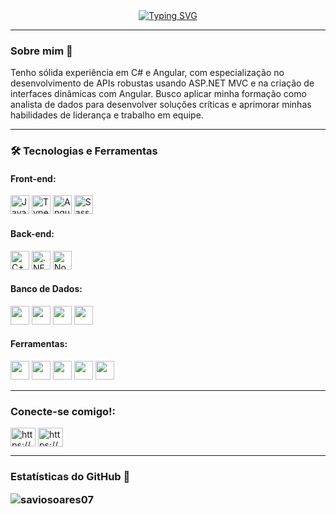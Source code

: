 <div align='center'>
    <a href="https://git.io/typing-svg">
        <img src="https://readme-typing-svg.herokuapp.com?font=Roboto&weight=900&size=26&pause=1000&color=fff&width=435&lines=Hi+%F0%9F%91%8B%2C+I'm+S%C3%A1vio+Soares+Developer" alt="Typing SVG" />
    </a>
</div>
<hr>
<h3>Sobre mim 🐧</h3>
<p>
    Tenho sólida experiência em C# e Angular, com especialização no desenvolvimento de APIs robustas usando ASP.NET MVC e na criação de interfaces dinâmicas com Angular. Busco aplicar minha formação como analista de dados para desenvolver soluções críticas e aprimorar minhas habilidades de liderança e trabalho em equipe.
</p>
<hr>
<h3>🛠️ Tecnologias e Ferramentas</h3>

<!-- Front-end -->
<div>
    <h4>Front-end:</h4>
    <img height="30" src="https://cdn.jsdelivr.net/gh/devicons/devicon/icons/javascript/javascript-original.svg" alt="JavaScript" />
    <img height="30" src="https://cdn.jsdelivr.net/gh/devicons/devicon/icons/typescript/typescript-original.svg" alt="TypeScript" />
    <img height="30" src="https://cdn.jsdelivr.net/gh/devicons/devicon/icons/angularjs/angularjs-original.svg" alt="Angular" />
    <img height="30" src="https://cdn.jsdelivr.net/gh/devicons/devicon/icons/sass/sass-original.svg" alt="Sass" />
</div>

<!-- Back-end -->
<div>
    <h4>Back-end:</h4>
    <img height="30" src="https://cdn.jsdelivr.net/gh/devicons/devicon/icons/cplusplus/cplusplus-original.svg" alt="C++" />
    <img height="30" src="https://cdn.jsdelivr.net/gh/devicons/devicon/icons/dot-net/dot-net-original.svg" alt=".NET" />
    <img height="30" src="https://cdn.jsdelivr.net/gh/devicons/devicon/icons/nodejs/nodejs-original.svg" alt="Node.js" />
</div>
<!--Banco de Dados -->
<div>
    <h4>Banco de Dados:</h4>
    <img height=30 src="https://cdn.jsdelivr.net/gh/devicons/devicon@latest/icons/mysql/mysql-original.svg" />
    <img height=30 src="https://cdn.jsdelivr.net/gh/devicons/devicon@latest/icons/sqlite/sqlite-original.svg" />
    <img height=30 src="https://cdn.jsdelivr.net/gh/devicons/devicon@latest/icons/oracle/oracle-original.svg" />
    <img height=30 src="https://cdn.jsdelivr.net/gh/devicons/devicon@latest/icons/firebase/firebase-original.svg" />

</div>

<!--Feramentas-->
<div>
    <h4>Ferramentas:</h4>
    <img height="30" src="https://cdn.jsdelivr.net/gh/devicons/devicon@latest/icons/insomnia/insomnia-original.svg" />
    <img height="30" src="https://cdn.jsdelivr.net/gh/devicons/devicon@latest/icons/azure/azure-original.svg" />
    <img height=30 src="https://cdn.jsdelivr.net/gh/devicons/devicon@latest/icons/docker/docker-original.svg" />
    <img height=30 src="https://cdn.jsdelivr.net/gh/devicons/devicon@latest/icons/git/git-original.svg" />
    <img height=30 src="https://cdn.jsdelivr.net/gh/devicons/devicon@latest/icons/github/github-original.svg" />
</div>
<hr>
<h3 align="left">Conecte-se comigo!:</h3>
<p align="left">
<a href="https://linkedin.com/in/https://www.linkedin.com/in/sávio-soares-21674b2b1/" target="blank"><img align="center" src="https://raw.githubusercontent.com/rahuldkjain/github-profile-readme-generator/master/src/images/icons/Social/linked-in-alt.svg" alt="https://www.linkedin.com/in/sávio-soares-21674b2b1/" height="30" width="40" /></a>
<a href="https://instagram.com/https://www.instagram.com/savios.7/" target="blank"><img align="center" src="https://raw.githubusercontent.com/rahuldkjain/github-profile-readme-generator/master/src/images/icons/Social/instagram.svg" alt="https://www.instagram.com/savios.7/" height="30" width="40" /></a>
</p>
<hr>
<div>
    <h3> Estatísticas do GitHub 🚧
    <p><img align="left" src="https://github-readme-stats.vercel.app/api/top-langs?username=saviosoares07&show_icons=true&locale=en&layout=compact" alt="saviosoares07" /></p>
</div>
